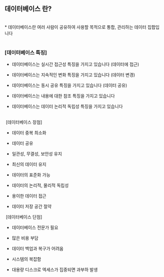 ## 데이터베이스 란? 
<br>
* 데이터베이스란 여러 사람이 공유하여 사용할 목적으로 통합, 관리하는 데이터 집합입니다
<br>
<br>
<h3>[데이터베이스 특징]</h3>

- 데이터베이스는 실시간 접근성 특징을 가지고 있습니다 (데이터에 접근)<br>

- 데이터베이스는 지속적인 변화 특징을 가지고 있습니다 (데이터 변경)<br>

- 데이터베이스는 동시 공유 특징을 가지고 있습니다 (데이터 공유)<br>

- 데이터베이스는 내용에 대한 참조 특징을 가지고 있습니다<br>

- 데이터베이스는 데이터 논리적 독립성 특징을 가지고 있습니다<br>
​

​
[데이터베이스 장점]

- 데이터 중복 최소화

- 데이터 공유

- 일관성, 무결성, 보안성 유지

- 최신의 데이터 유지

- 데이터의 표준화 가능

- 데이터의 논리적, 물리적 독립성

- 용이한 데이터 접근

- 데이터 저장 공간 절약
​

​
[데이터베이스 단점]

- 데이터베이스 전문가 필요

- 많은 비용 부담

- 데이터 백업과 복구가 어려움

- 시스템의 복잡함

- 대용량 디스크로 엑세스가 집중되면 과부하 발생

